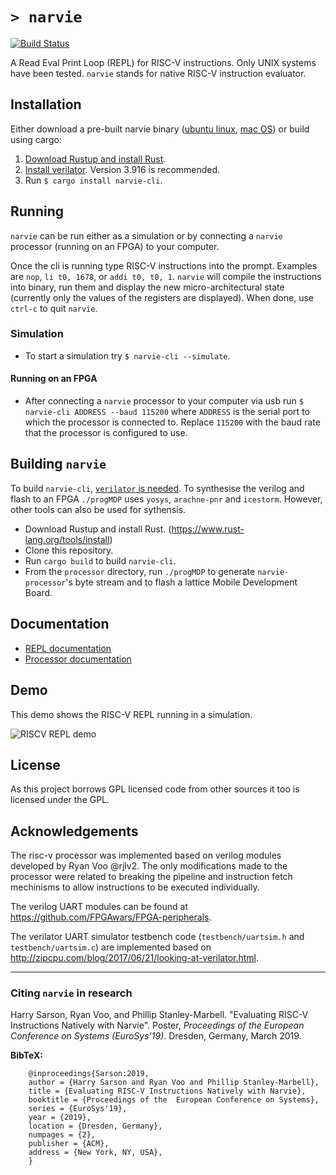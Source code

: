 # `> narvie`

[![Build Status](https://travis-ci.com/physical-computation/narvie.svg?branch=master)](https://travis-ci.com/physical-computation/narvie)

A Read Eval Print Loop (REPL) for RISC-V instructions.
Only UNIX systems have been tested.
`narvie` stands for native RISC-V instruction evaluator.

## Installation

Either download a pre-built narvie binary ([ubuntu linux](https://github.com/physical-computation/narvie/releases/latest/download/narvie-cli-linux), [mac OS](https://github.com/physical-computation/narvie/releases/latest/download/narvie-cli-osx)) or build using cargo:

1. [Download Rustup and install Rust](https://www.rust-lang.org/tools/install).
2. [Install verilator](https://www.veripool.org/projects/verilator/wiki/Installing). Version 3.916 is recommended.
3. Run `$ cargo install narvie-cli`.

## Running

`narvie` can be run either as a simulation or by connecting a `narvie` processor (running on an FPGA) to your computer.

Once the cli is running type RISC-V instructions into the prompt. Examples are `nop`, `li t0, 1678`, or `addi t0, t0, 1`. `narvie` will compile the instructions into binary, run them and display the new micro-architectural state (currently only the values of the registers are displayed). When done, use `ctrl-c` to quit `narvie`.

### Simulation

* To start a simulation try `$ narvie-cli --simulate`.

#### Running on an FPGA

* After connecting a `narvie` processor to your computer via usb run `$ narvie-cli ADDRESS --baud 115200` where `ADDRESS` is the serial port to which the processor is connected to. Replace `115200` with the baud rate that the processor is configured to use.

## Building `narvie`

To build `narvie-cli`, [`verilator` is needed](https://www.veripool.org/projects/verilator/wiki/Installing).
To synthesise the verilog and flash to an FPGA `./progMDP` uses `yosys`, `arachne-pnr` and `icestorm`.
However, other tools can also be used for sythensis.

* Download Rustup and install Rust. (<https://www.rust-lang.org/tools/install>)
* Clone this repository.
* Run `cargo build` to build `narvie-cli`.
* From the `processor` directory, run `./progMDP` to generate `narvie-processor`'s byte stream and to flash a lattice Mobile Development Board.

## Documentation

* [REPL documentation](documentation/repl.md)
* [Processor documentation](documentation/processor.md)

## Demo

This demo shows the RISC-V REPL running in a simulation.

![RISCV REPL demo](/images/demo.gif?raw=true)

## License

As this project borrows GPL licensed code from other sources it too is licensed under the GPL.

## Acknowledgements

The risc-v processor was implemented based on verilog modules developed by Ryan Voo @rjlv2.
The only modifications made to the processor were related to breaking the pipeline and instruction fetch mechinisms to allow instructions to be executed individually.

The verilog UART modules can be found at <https://github.com/FPGAwars/FPGA-peripherals>.

The verilator UART simulator testbench code (`testbench/uartsim.h` and `testbench/uartsim.c`) are implemented based on <http://zipcpu.com/blog/2017/06/21/looking-at-verilator.html>.

---

### Citing `narvie` in research

Harry Sarson, Ryan Voo, and Phillip Stanley-Marbell. "Evaluating RISC-V Instructions Natively with Narvie". Poster, *Proceedings of the  European Conference on Systems (EuroSys'19)*. Dresden, Germany, March 2019.

**BibTeX:**

        @inproceedings{Sarson:2019,
        author = {Harry Sarson and Ryan Voo and Phillip Stanley-Marbell},
        title = {Evaluating RISC-V Instructions Natively with Narvie},
        booktitle = {Proceedings of the  European Conference on Systems},
        series = {EuroSys'19},
        year = {2019},
        location = {Dresden, Germany},
        numpages = {2},
        publisher = {ACM},
        address = {New York, NY, USA},
        }
